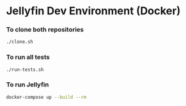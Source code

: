 # Jellyfin Dev Environment (Docker)

### To clone both repositories

```bash
./clone.sh
```

### To run all tests

```bash
./run-tests.sh
```

### To run Jellyfin

```bash
docker-compose up --build --rm
```
